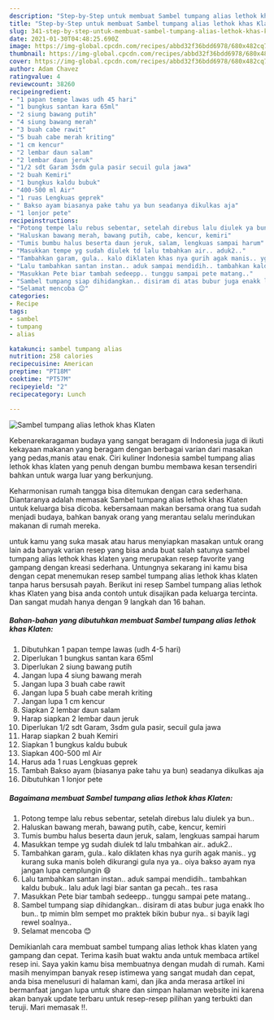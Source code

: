 ```yaml
---
description: "Step-by-Step untuk membuat Sambel tumpang alias lethok khas Klaten minggu ini"
title: "Step-by-Step untuk membuat Sambel tumpang alias lethok khas Klaten minggu ini"
slug: 341-step-by-step-untuk-membuat-sambel-tumpang-alias-lethok-khas-klaten-minggu-ini
date: 2021-01-30T04:48:25.690Z
image: https://img-global.cpcdn.com/recipes/abbd32f36bdd6978/680x482cq70/sambel-tumpang-alias-lethok-khas-klaten-foto-resep-utama.jpg
thumbnail: https://img-global.cpcdn.com/recipes/abbd32f36bdd6978/680x482cq70/sambel-tumpang-alias-lethok-khas-klaten-foto-resep-utama.jpg
cover: https://img-global.cpcdn.com/recipes/abbd32f36bdd6978/680x482cq70/sambel-tumpang-alias-lethok-khas-klaten-foto-resep-utama.jpg
author: Adam Chavez
ratingvalue: 4
reviewcount: 38260
recipeingredient:
- "1 papan tempe lawas udh 45 hari"
- "1 bungkus santan kara 65ml"
- "2 siung bawang putih"
- "4 siung bawang merah"
- "3 buah cabe rawit"
- "5 buah cabe merah kriting"
- "1 cm kencur"
- "2 lembar daun salam"
- "2 lembar daun jeruk"
- "1/2 sdt Garam 3sdm gula pasir secuil gula jawa"
- "2 buah Kemiri"
- "1 bungkus kaldu bubuk"
- "400-500 ml Air"
- "1 ruas Lengkuas geprek"
- " Bakso ayam biasanya pake tahu ya bun seadanya dikulkas aja"
- "1 lonjor pete"
recipeinstructions:
- "Potong tempe lalu rebus sebentar, setelah direbus lalu diulek ya bun.."
- "Haluskan bawang merah, bawang putih, cabe, kencur, kemiri"
- "Tumis bumbu halus beserta daun jeruk, salam, lengkuas sampai harum"
- "Masukkan tempe yg sudah diulek td lalu tmbahkan air.. aduk2.."
- "Tambahkan garam, gula.. kalo diklaten khas nya gurih agak manis.. yg kurang suka manis boleh dikurangi gula nya ya.. oiya bakso ayam nya jangan lupa cemplungin 😄"
- "Lalu tambahkan santan instan.. aduk sampai mendidih.. tambahkan kaldu bubuk.. lalu aduk lagi biar santan ga pecah.. tes rasa"
- "Masukkan Pete biar tambah sedeepp.. tunggu sampai pete matang.."
- "Sambel tumpang siap dihidangkan.. disiram di atas bubur juga enakk lho bun.. tp mimin blm sempet mo praktek bikin bubur nya.. si bayik lagi rewel soalnya.."
- "Selamat mencoba 😊"
categories:
- Recipe
tags:
- sambel
- tumpang
- alias

katakunci: sambel tumpang alias 
nutrition: 258 calories
recipecuisine: American
preptime: "PT18M"
cooktime: "PT57M"
recipeyield: "2"
recipecategory: Lunch

---
```



![Sambel tumpang alias lethok khas Klaten](https://img-global.cpcdn.com/recipes/abbd32f36bdd6978/680x482cq70/sambel-tumpang-alias-lethok-khas-klaten-foto-resep-utama.jpg)

Kebenarekaragaman budaya yang sangat beragam di Indonesia juga di ikuti kekayaan makanan yang beragam dengan berbagai varian dari masakan yang pedas,manis atau enak. Ciri kuliner Indonesia sambel tumpang alias lethok khas klaten yang penuh dengan bumbu membawa kesan tersendiri bahkan untuk warga luar yang berkunjung.


Keharmonisan rumah tangga bisa ditemukan dengan cara sederhana. Diantaranya adalah memasak Sambel tumpang alias lethok khas Klaten untuk keluarga bisa dicoba. kebersamaan makan bersama orang tua sudah menjadi budaya, bahkan banyak orang yang merantau selalu merindukan makanan di rumah mereka.



untuk kamu yang suka masak atau harus menyiapkan masakan untuk orang lain ada banyak varian resep yang bisa anda buat salah satunya sambel tumpang alias lethok khas klaten yang merupakan resep favorite yang gampang dengan kreasi sederhana. Untungnya sekarang ini kamu bisa dengan cepat menemukan resep sambel tumpang alias lethok khas klaten tanpa harus bersusah payah.
Berikut ini resep Sambel tumpang alias lethok khas Klaten yang bisa anda contoh untuk disajikan pada keluarga tercinta. Dan sangat mudah hanya dengan 9 langkah dan 16 bahan.


<!--inarticleads1-->

##### Bahan-bahan yang dibutuhkan membuat Sambel tumpang alias lethok khas Klaten:

1. Dibutuhkan 1 papan tempe lawas (udh 4-5 hari)
1. Diperlukan 1 bungkus santan kara 65ml
1. Diperlukan 2 siung bawang putih
1. Jangan lupa 4 siung bawang merah
1. Jangan lupa 3 buah cabe rawit
1. Jangan lupa 5 buah cabe merah kriting
1. Jangan lupa 1 cm kencur
1. Siapkan 2 lembar daun salam
1. Harap siapkan 2 lembar daun jeruk
1. Diperlukan 1/2 sdt Garam, 3sdm gula pasir, secuil gula jawa
1. Harap siapkan 2 buah Kemiri
1. Siapkan 1 bungkus kaldu bubuk
1. Siapkan 400-500 ml Air
1. Harus ada 1 ruas Lengkuas geprek
1. Tambah  Bakso ayam (biasanya pake tahu ya bun) seadanya dikulkas aja
1. Dibutuhkan 1 lonjor pete




<!--inarticleads2-->

##### Bagaimana membuat  Sambel tumpang alias lethok khas Klaten:

1. Potong tempe lalu rebus sebentar, setelah direbus lalu diulek ya bun..
1. Haluskan bawang merah, bawang putih, cabe, kencur, kemiri
1. Tumis bumbu halus beserta daun jeruk, salam, lengkuas sampai harum
1. Masukkan tempe yg sudah diulek td lalu tmbahkan air.. aduk2..
1. Tambahkan garam, gula.. kalo diklaten khas nya gurih agak manis.. yg kurang suka manis boleh dikurangi gula nya ya.. oiya bakso ayam nya jangan lupa cemplungin 😄
1. Lalu tambahkan santan instan.. aduk sampai mendidih.. tambahkan kaldu bubuk.. lalu aduk lagi biar santan ga pecah.. tes rasa
1. Masukkan Pete biar tambah sedeepp.. tunggu sampai pete matang..
1. Sambel tumpang siap dihidangkan.. disiram di atas bubur juga enakk lho bun.. tp mimin blm sempet mo praktek bikin bubur nya.. si bayik lagi rewel soalnya..
1. Selamat mencoba 😊




Demikianlah cara membuat sambel tumpang alias lethok khas klaten yang gampang dan cepat. Terima kasih buat waktu anda untuk membaca artikel resep ini. Saya yakin kamu bisa membuatnya dengan mudah di rumah. Kami masih menyimpan banyak resep istimewa yang sangat mudah dan cepat, anda bisa menelusuri di halaman kami, dan jika anda merasa artikel ini bermanfaat jangan lupa untuk share dan simpan halaman website ini karena akan banyak update terbaru untuk resep-resep pilihan yang terbukti dan teruji. Mari memasak !!. 
